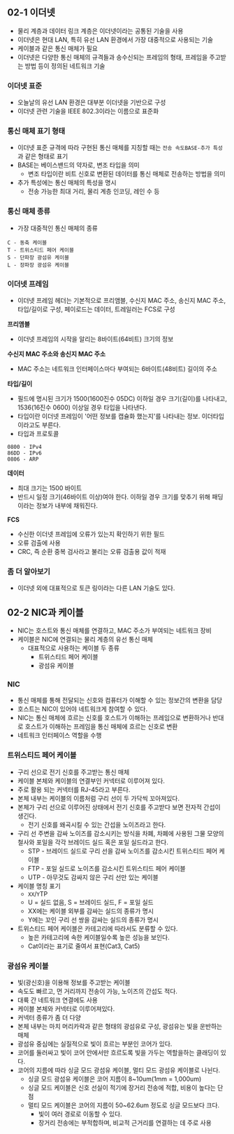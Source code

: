 ## 02-1 이더넷
- 물리 계층과 데이터 링크 계층은 이더넷이라는 공통된 기술을 사용
- 이더넷은 현대 LAN, 특히 유선 LAN 환경에서 가장 대중적으로 사용되는 기술
- 케이블과 같은 통신 매체가 필요
- 이더넷은 다양한 통신 매체의 규격들과 송수신되는 프레임의 형태, 프레임을 주고받는 방법 등이 정의된 네트워크 기술
### 이더넷 표준
- 오늘날의 유선 LAN 환경은 대부분 이더넷을 기반으로 구성
- 이더넷 관련 기술을 IEEE 802.3이라는 이름으로 표준화
### 통신 매체 표기 형태
- 이더넷 표준 규격에 따라 구현된 통신 매체를 지칭할 때는 `전송 속도BASE-추가 특성`과 같은 형태로 표기
- BASE는 베이스밴드의 약자로, 변조 타입을 의미
	- 변조 타입이란 비트 신호로 변환된 데이터를 통신 매체로 전송하는 방법을 의미
- 추가 특성에는 통신 매체의 특성을 명시
	- 전송 가능한 최대 거리, 물리 계층 인코딩, 레인 수 등
### 통신 매체 종류
- 가장 대중적인 통신 매체의 종류
```
C - 동축 케이블
T - 트위스티드 페어 케이블
S - 단파장 광섬유 케이블
L - 장파장 광섬유 케이블
```
### 이더넷 프레임
- 이더넷 프레임 헤더는 기본적으로 프리앰블, 수신지 MAC 주소, 송신지 MAC 주소, 타입/길이로 구성, 페이로드는 데이터, 트레일러는 FCS로 구성

**프리앰블**
- 이더넷 프레임의 시작을 알리는 8바이트(64비트) 크기의 정보

**수신지 MAC 주소와 송신지 MAC 주소**
- MAC 주소는 네트워크 인터페이스마다 부여되는 6바이트(48비트) 길이의 주소

**타입/길이**
- 필드에 명시된 크기가 1500(1600진수 05DC) 이하일 경우 크기(길이)를 나타내고, 1536(16진수 0600) 이상일 경우 타입을 나타낸다.
- 타입이란 이더넷 프레임이 '어떤 정보를 캡슐화 했는지'를 나타내는 정보. 이더타입이라고도 부른다.
- 타입과 프로토콜
```
0800 - IPv4
86DD - IPv6
0806 - ARP
```

**데이터**
- 최대 크기는 1500 바이트
- 반드시 일정 크기(46바이트 이상)여야 한다. 이하일 경우 크기를 맞추기 위해 패딩이라는 정보가 내부에 채워진다.

**FCS**
- 수신한 이더넷 프레임에 오류가 있는지 확인하기 위한 필드
- 오류 검출에 사용
- CRC, 즉 순환 중복 검사라고 불리는 오류 검출용 값이 적재

### 좀 더 알아보기
- 이더넷 외에 대표적으로 토큰 링이라는 다른 LAN 기술도 있다.

## 02-2 NIC과 케이블
- NIC는 호스트와 통신 매체를 연결하고, MAC 주소가 부여되는 네트워크 장비
- 케이블은 NIC에 연결되는 물리 계층의 유선 통신 매체
	- 대표적으로 사용하는 케이블 두 종류
		- 트위스티드 페어 케이블
		- 광섬유 케이블
### NIC
- 통신 매체를 통해 전달되는 신호와 컴퓨터가 이해할 수 있는 정보간의 변환을 담당
- 호스트는 NIC이 있어야 네트워크게 참여할 수 있다.
- NIC는 통신 매체에 흐르는 신호를 호스트가 이해하는 프레임으로 변환하거나 반대로 호스트가 이해하는 프레임을 통신 매체에 흐르는 신호로 변환
- 네트워크 인터페이스 역할을 수행
### 트위스티드 페어 케이블
- 구리 선으로 전기 신호를 주고받는 통신 매체
- 케이블 본체와 케이블의 연결부인 커넥터로 이루어져 있다.
- 주로 활용 되는 커넥터를 RJ-45라고 부른다.
- 본체 내부는 케이블의 이름처럼 구리 선이 두 가닥씩 꼬아져있다.
- 본체가 구리 선으로 이루어진 상태에서 전기 신호를 주고받다 보면 전자적 간섭이 생긴다.
	- 전기 신호를 왜곡시킬 수 있는 간섭을 노이즈라고 한다.
- 구리 선 주변을 감싸 노이즈를 감소시키는 방식을 차폐, 차폐에 사용된 그물 모양의 철사와 포일을 각각 브레이드 실드 혹은 포일 실드라고 한다.
	- STP - 브레이드 실드로 구리 선을 감싸 노이즈를 감소시킨 트위스티드 페어 케이블
	- FTP - 포일 실드로 노이즈를 감소시킨 트위스티드 페어 케이블
	- UTP - 아무것도 감싸지 않은 구리 선만 있는 케이블
- 케이블 명칭 표기
	- `XX`/`Y`TP
	- U = 실드 없음, S = 브레이드 실드, F = 포일 실드
	- XX에는 케이블 외부를 감싸는 실드의 종류가 명시
	- Y에는 꼬인 구리 선 쌍을 감싸는 실드의 종류가 명시
- 트위스티드 페어 케이블은 카테고리에 따라서도 분류할 수 있다.
	- 높은 카테고리에 속한 케이블일수록 높은 성능을 보인다.
	- Cat이라는 표기로 줄여서 표현(Cat3, Cat5)
### 광섬유 케이블
- 빛(광신호)을 이용해 정보를 주고받는 케이블
- 속도도 빠르고, 먼 거리까지 전송이 가능, 노이즈의 간섭도 적다.
- 대륙 간 네트워크 연결에도 사용
- 케이블 본체와 커넥터로 이루어져있다.
- 커넥터 종류가 좀 더 다양
- 본체 내부는 마치 머리카락과 같은 형태의 광섬유로 구성, 광섬유는 빛을 운반하는 매체
- 광섬유 중심에는 실질적으로 빛이 흐르는 부분인 코어가 있다.
- 코어를 둘러싸고 빛이 코어 안에서만 흐르도록 빛을 가두는 역할을하는 클래딩이 있다.
- 코어의 지름에 따라 싱글 모드 광섬유 케이블, 멀티 모드 광섬유 케이블로 나뉜다.
	- 싱글 모드 광섬유 케이블은 코어 지름이 8~10um(1mm = 1,000um)
	- 싱글 모드 케이블은 신호 선실이 적기에 장거리 전송에 적합, 비용이 높다는 단점
	- 멀티 모드 케이블은 코어의 지름이 50~62.6um 정도로 싱글 모드보다 크다.
		- 빛이 여러 경로로 이동할 수 있다.
		- 장거리 전송에는 부적합하며, 비교적 근거리를 연결하는 데 주로 사용
